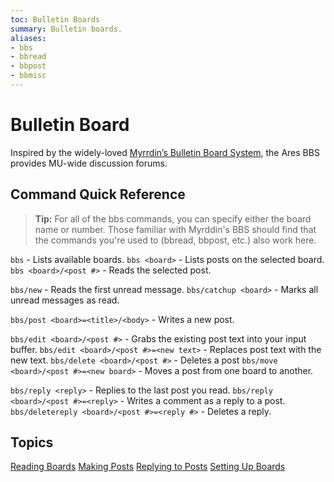 ```yaml
---
toc: Bulletin Boards
summary: Bulletin boards.
aliases:
- bbs
- bbread
- bbpost
- bbmisc
---
```

# Bulletin Board

Inspired by the widely-loved [Myrrdin’s Bulletin Board System](http://www.firstmagic.com/~merlin/mushcode/mc.bb.html), the Ares BBS provides MU-wide discussion forums.

## Command Quick Reference

> **Tip:** For all of the bbs commands, you can specify either the board name or number.  Those familiar with Myrddin's BBS should find that the commands you're used to (bbread, bbpost, etc.) also work here.

`bbs` - Lists available boards.
`bbs <board>` - Lists posts on the selected board.
`bbs <board>/<post #>` - Reads the selected post.

`bbs/new` - Reads the first unread message.
`bbs/catchup <board>` - Marks all unread messages as read.

`bbs/post <board>=<title>/<body>` - Writes a new post.

`bbs/edit <board>/<post #>` - Grabs the existing post text into your input buffer.
`bbs/edit <board>/<post #>=<new text>` - Replaces post text with the new text.
`bbs/delete <board>/<post #>` - Deletes a post
`bbs/move <board>/<post #>=<new board>` - Moves a post from one board to another.

`bbs/reply <reply>` - Replies to the last post you read.
`bbs/reply <board>/<post #>=<reply>` - Writes a comment as a reply to a post.
`bbs/deletereply <board>/<post #>=<reply #>` - Deletes a reply.

## Topics

[Reading Boards](/help/bbs/reading)
[Making Posts](/help/bbs/posting)
[Replying to Posts](/help/bbs/replies)
[Setting Up Boards](/help/bbs/setup)

